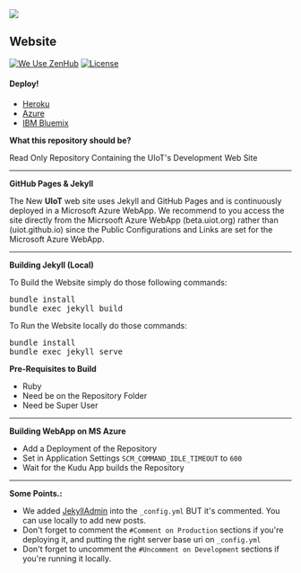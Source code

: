 <img src="http://imgur.com/iQU8c9L.png"/>

Website
-------

[![We Use ZenHub](https://raw.githubusercontent.com/ZenHubIO/support/master/zenhub-badge.png)](https://zenhub.com) [![License](https://img.shields.io/badge/License-Apache%202.0-blue.svg)](https://opensource.org/licenses/Apache-2.0)

#### Deploy!
- [Heroku](https://heroku.com/deploy?template=https://github.com/UIoT/uiot.github.io/tree/master)
- [Azure](https://azuredeploy.net/)
- [IBM Bluemix](https://bluemix.net/deploy?repository=https://github.com/UIoT/uiot.github.io)

<b>What this repository should be?</b><br>

Read Only Repository Containing the UIoT's Development Web Site

----------------------------------------------------

<b>GitHub Pages & Jekyll</b><br>

The New **UIoT** web site uses Jekyll and GitHub Pages and is continuously deployed in a Microsoft Azure WebApp.
We recommend to you access the site directly from the Micrsooft Azure WebApp (beta.uiot.org) rather than (uiot.github.io) since the Public Configurations and Links are set for the Microsoft Azure WebApp.

----------------------------------------------------

<b>Building Jekyll (Local)</b><br>

To Build the Website simply do those following commands:

<pre>
bundle install
bundle exec jekyll build
</pre>

To Run the Website locally do those commands:

<pre>
bundle install
bundle exec jekyll serve
</pre>

<b>Pre-Requisites to Build</b><br>

* Ruby
* Need be on the Repository Folder
* Need be Super User

----------------------------------------------------

<b>Building WebApp on MS Azure</b><br>

* Add a Deployment of the Repository
* Set in Application Settings `SCM_COMMAND_IDLE_TIMEOUT` to `600`
* Wait for the Kudu App builds the Repository

----------------------------------------------------

<b>Some Points.:</b><br>

* We added [JekyllAdmin](https://github.com/jekyll/jekyll-admin) into the `_config.yml` BUT it's commented. You can use locally to add new posts.
* Don't forget to comment the `#Comment on Production` sections if you're deploying it, and putting the right server base uri on `_config.yml`
* Don't forget to uncomment the `#Uncomment on Development` sections if you're running it locally. 
